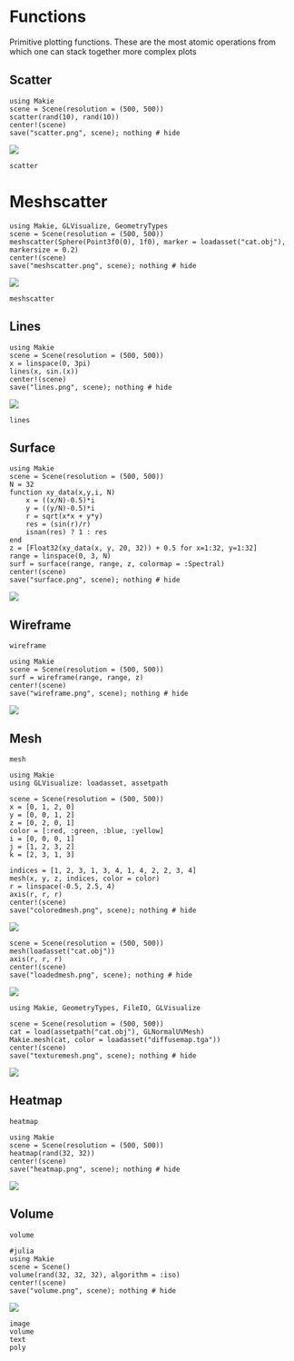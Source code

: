 # Functions

Primitive plotting functions.
These are the most atomic operations from which one can stack together more complex plots


## Scatter

```@example
using Makie
scene = Scene(resolution = (500, 500))
scatter(rand(10), rand(10))
center!(scene)
save("scatter.png", scene); nothing # hide
```

![](scatter.png)

```@docs
scatter
```

# Meshscatter

```@example
using Makie, GLVisualize, GeometryTypes
scene = Scene(resolution = (500, 500))
meshscatter(Sphere(Point3f0(0), 1f0), marker = loadasset("cat.obj"), markersize = 0.2)
center!(scene)
save("meshscatter.png", scene); nothing # hide
```
![](meshscatter.png)


```@docs
meshscatter
```

## Lines

```@example
using Makie
scene = Scene(resolution = (500, 500))
x = linspace(0, 3pi)
lines(x, sin.(x))
center!(scene)
save("lines.png", scene); nothing # hide
```

![](lines.png)

```@docs
lines
```

## Surface

```@example surf
using Makie
scene = Scene(resolution = (500, 500))
N = 32
function xy_data(x,y,i, N)
    x = ((x/N)-0.5)*i
    y = ((y/N)-0.5)*i
    r = sqrt(x*x + y*y)
    res = (sin(r)/r)
    isnan(res) ? 1 : res
end
z = [Float32(xy_data(x, y, 20, 32)) + 0.5 for x=1:32, y=1:32]
range = linspace(0, 3, N)
surf = surface(range, range, z, colormap = :Spectral)
center!(scene)
save("surface.png", scene); nothing # hide
```

![](surface.png)


## Wireframe

```@docs
wireframe
```

```@example surf
using Makie
scene = Scene(resolution = (500, 500))
surf = wireframe(range, range, z)
center!(scene)
save("wireframe.png", scene); nothing # hide
```
![](wireframe.png)


## Mesh

```@docs
mesh
```

```@example mesh
using Makie
using GLVisualize: loadasset, assetpath

scene = Scene(resolution = (500, 500))
x = [0, 1, 2, 0]
y = [0, 0, 1, 2]
z = [0, 2, 0, 1]
color = [:red, :green, :blue, :yellow]
i = [0, 0, 0, 1]
j = [1, 2, 3, 2]
k = [2, 3, 1, 3]

indices = [1, 2, 3, 1, 3, 4, 1, 4, 2, 2, 3, 4]
mesh(x, y, z, indices, color = color)
r = linspace(-0.5, 2.5, 4)
axis(r, r, r)
center!(scene)
save("coloredmesh.png", scene); nothing # hide
```
![](coloredmesh.png)


```@example mesh
scene = Scene(resolution = (500, 500))
mesh(loadasset("cat.obj"))
axis(r, r, r)
center!(scene)
save("loadedmesh.png", scene); nothing # hide
```
![](loadedmesh.png)

```@example mesh
using Makie, GeometryTypes, FileIO, GLVisualize

scene = Scene(resolution = (500, 500))
cat = load(assetpath("cat.obj"), GLNormalUVMesh)
Makie.mesh(cat, color = loadasset("diffusemap.tga"))
center!(scene)
save("texturemesh.png", scene); nothing # hide
```
![](texturemesh.png)

## Heatmap

```@docs
heatmap
```

```@example heatmap
using Makie
scene = Scene(resolution = (500, 500))
heatmap(rand(32, 32))
center!(scene)
save("heatmap.png", scene); nothing # hide
```
![](heatmap.png)


## Volume

```@docs
volume

```

```@example volume
#julia
using Makie
scene = Scene()
volume(rand(32, 32, 32), algorithm = :iso)
center!(scene)
save("volume.png", scene); nothing # hide
```
![](volume.png)


```
image
volume
text
poly
```
